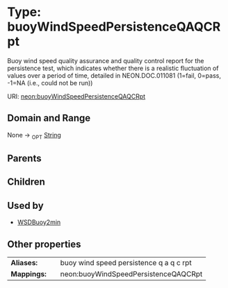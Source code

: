
# Type: buoyWindSpeedPersistenceQAQCRpt


Buoy wind speed quality assurance and quality control report for the persistence test, which indicates  whether there is a realistic fluctuation of values over a  period of time, detailed in NEON.DOC.011081 (1=fail, 0=pass, -1=NA (i.e., could not be run))

URI: [neon:buoyWindSpeedPersistenceQAQCRpt](https://data.neonscience.org/buoyWindSpeedPersistenceQAQCRpt)


## Domain and Range

None ->  <sub>OPT</sub> [String](types/String.md)

## Parents


## Children


## Used by

 * [WSDBuoy2min](WSDBuoy2min.md)

## Other properties

|  |  |  |
| --- | --- | --- |
| **Aliases:** | | buoy wind speed persistence q a q c rpt |
| **Mappings:** | | neon:buoyWindSpeedPersistenceQAQCRpt |

